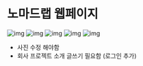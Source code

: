 # 노마드랩 웹페이지

![img](https://github.com/codingspecialist/Nomadlab-Web-App/blob/master/preview/1.png)
![img](https://github.com/codingspecialist/Nomadlab-Web-App/blob/master/preview/2.png)
![img](https://github.com/codingspecialist/Nomadlab-Web-App/blob/master/preview/3.png)
![img](https://github.com/codingspecialist/Nomadlab-Web-App/blob/master/preview/4.png)
![img](https://github.com/codingspecialist/Nomadlab-Web-App/blob/master/preview/5.png)

- 사진 수정 해야함
- 회사 프로젝트 소개 글쓰기 필요함 (로그인 추가)

